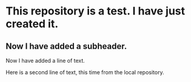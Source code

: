# This repository is a test. I have just created it.
## Now I have added a subheader.
Now I have added a line of text.

Here is a second line of text, this time from the local repository.